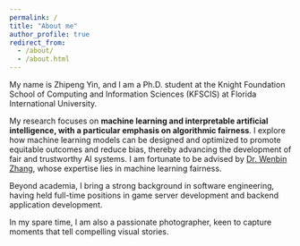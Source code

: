 ```yaml
---
permalink: /
title: "About me"
author_profile: true
redirect_from: 
  - /about/
  - /about.html
---
```


My name is Zhipeng Yin, and I am a Ph.D. student at the Knight Foundation School of Computing and Information Sciences (KFSCIS) at Florida International University.

My research focuses on **machine learning and interpretable artificial intelligence, with a particular emphasis on algorithmic fairness**. I explore how machine learning models can be designed and optimized to promote equitable outcomes and reduce bias, thereby advancing the development of fair and trustworthy AI systems. I am fortunate to be advised by [Dr. Wenbin Zhang](https://users.cs.fiu.edu/~wbzhang/), whose expertise lies in machine learning fairness.

Beyond academia, I bring a strong background in software engineering, having held full-time positions in game server development and backend application development.

In my spare time, I am also a passionate photographer, keen to capture moments that tell compelling visual stories.


<div style="width: 200px; height: 150px; padding-left: 50%; padding-top: 50px;">
<script type="text/javascript" id="clustrmaps" src="//clustrmaps.com/map_v2.js?d=6jOsUZ0JJIOZZ-Evk6g6jVCZ7PKtlYAKQFCzTtMNug4&cl=ffffff&w=a"></script></div>



